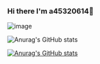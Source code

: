 ### Hi there I'm a45320614👋

<!--
**a45320614/a45320614** is a ✨ _special_ ✨ repository because its `README.md` (this file) appears on your GitHub profile.

Here are some ideas to get you started:

- 🔭 I’m currently working on ...
- 🌱 I’m currently learning ...
- 👯 I’m looking to collaborate on ...
- 🤔 I’m looking for help with ...
- 💬 Ask me about ...
- 📫 How to reach me: ...
- 😄 Pronouns: ...
- ⚡ Fun fact: ...
-->
![image](https://github-readme-stats.vercel.app/api/top-langs/?username=a45320614&compact)

![Anurag's GitHub stats](https://github-readme-stats.vercel.app/api?username=a45320614&show_icons=true)

[![Anurag's GitHub stats](https://github-readme-stats.vercel.app/api?username=a45320614)](https://github.com/anuraghazra/github-readme-stats)
